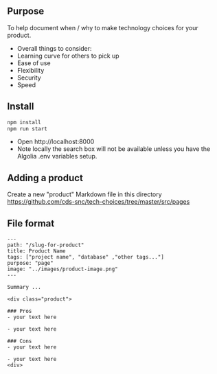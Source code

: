 
## Purpose

To help document when / why to make technology choices for your product.

- Overall things to consider:
- Learning curve for others to pick up
- Ease of use
- Flexibility
- Security
- Speed

## Install

```bash
npm install
npm run start
```

- Open http://localhost:8000
- Note locally the search box will not be available unless you have the Algolia .env variables setup.

## Adding a product

Create a new "product" Markdown file in this directory https://github.com/cds-snc/tech-choices/tree/master/src/pages


## File format

```
---
path: "/slug-for-product"
title: Product Name
tags: ["project name", "database" ,"other tags..."]
purpose: "page"
image: "../images/product-image.png"
---

Summary ...

<div class="product">

### Pros
- your text here

- your text here

### Cons
- your text here

- your text here
<div>

```
